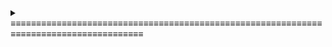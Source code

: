 <details>
<summary>&equiv;&equiv;&equiv;&equiv;&equiv;&equiv;&equiv;&equiv;&equiv;&equiv;&equiv;&equiv;&equiv;&equiv;&equiv;&equiv;&equiv;&equiv;&equiv;&equiv;&equiv;&equiv;&equiv;&equiv;&equiv;&equiv;&equiv;&equiv;&equiv;&equiv;&equiv;&equiv;&equiv;&equiv;&equiv;&equiv;&equiv;&equiv;&equiv;&equiv;&equiv;&equiv;&equiv;&equiv;&equiv;&equiv;&equiv;&equiv;&equiv;&equiv;&equiv;&equiv;&equiv;&equiv;&equiv;&equiv;&equiv;&equiv;&equiv;&equiv;&equiv;&equiv;&equiv;&equiv;&equiv;&equiv;&equiv;&equiv;&equiv;&equiv;&equiv;&equiv;&equiv;&equiv;&equiv;&equiv;&equiv;&equiv;&equiv;&equiv;&equiv;&equiv;&equiv;&equiv;&equiv;&equiv;&equiv;</summary>
<p align="center">
    <a href="https://github.com/anuraghazra/github-readme-stats">
    <img src="https://github-readme-stats.vercel.app/api?username=BrandonPacewic&count_private=true&theme=github_dark&show_icons=true&line_height=28" alt="GitHub stats" width="53.1%"/></a>
    <a href="https://github.com/anuraghazra/github-readme-stats">
    <img width="44.7%" src="https://github-readme-stats.vercel.app/api/top-langs/?username=BrandonPacewic&layout=compact&theme=github_dark&hide=html&langs_count=6"></a>
</p>
</details>
